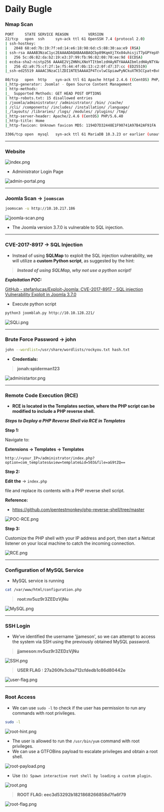 # Daily Bugle

### Nmap Scan

```bash
PORT     STATE SERVICE REASON         VERSION
22/tcp   open  ssh     syn-ack ttl 61 OpenSSH 7.4 (protocol 2.0)
| ssh-hostkey: 
|   2048 68:ed:7b:19:7f:ed:14:e6:18:98:6d:c5:88:30:aa:e9 (RSA)
| ssh-rsa AAAAB3NzaC1yc2EAAAADAQABAAABAQCbp89KqmXj7Xx84uhisjiT7pGPYepXVTr4MnPu1P4fnlWzevm6BjeQgDBnoRVhddsjHhI1k+xdnahjcv6kykfT3mSeljfy+jRc+2ejMB95oK2AGycavgOfF4FLPYtd5J97WqRmu2ZC2sQUvbGMUsrNaKLAVdWRIqO5OO07WIGtr3c2ZsM417TTcTsSh1Cjhx3F+gbgi0BbBAN3sQqySa91AFruPA+m0R9JnDX5rzXmhWwzAM1Y8R72c4XKXRXdQT9szyyEiEwaXyT0p6XiaaDyxT2WMXTZEBSUKOHUQiUhX7JjBaeVvuX4ITG+W8zpZ6uXUrUySytuzMXlPyfMBy8B
|   256 5c:d6:82:da:b2:19:e3:37:99:fb:96:82:08:70:ee:9d (ECDSA)
| ecdsa-sha2-nistp256 AAAAE2VjZHNhLXNoYTItbmlzdHAyNTYAAAAIbmlzdHAyNTYAAABBBKb+wNoVp40Na4/Ycep7p++QQiOmDvP550H86ivDdM/7XF9mqOfdhWK0rrvkwq9EDZqibDZr3vL8MtwuMVV5Src=
|   256 d2:a9:75:cf:2f:1e:f5:44:4f:0b:13:c2:0f:d7:37:cc (ED25519)
|_ssh-ed25519 AAAAC3NzaC1lZDI1NTE5AAAAIP4TcvlwCGpiawPyNCkuXTK5CCpat+Bv8LycyNdiTJHX

80/tcp   open  http    syn-ack ttl 61 Apache httpd 2.4.6 ((CentOS) PHP/5.6.40)
|_http-generator: Joomla! - Open Source Content Management
| http-methods: 
|_  Supported Methods: GET HEAD POST OPTIONS
| http-robots.txt: 15 disallowed entries 
| /joomla/administrator/ /administrator/ /bin/ /cache/ 
| /cli/ /components/ /includes/ /installation/ /language/ 
|_/layouts/ /libraries/ /logs/ /modules/ /plugins/ /tmp/
|_http-server-header: Apache/2.4.6 (CentOS) PHP/5.6.40
|_http-title: Home
|_http-favicon: Unknown favicon MD5: 1194D7D32448E1F90741A97B42AF91FA

3306/tcp open  mysql   syn-ack ttl 61 MariaDB 10.3.23 or earlier (unauthorized)
```

---

### Website

![index.png](./Images/index.png)

- Administrator Login Page

![admin-portal.png](./Images/admin-portal.png)

---

### Joomla Scan → `joomscan`

```bash
joomscan -u http://10.10.217.186
```

![joomla-scan.png](./Images/joomla-scan.png)

- The Joomla version 3.7.0 is vulnerable to SQL injection.

---

### CVE-**2017-8917 → SQL Injection**

- Instead of using **SQLMap** to exploit the SQL injection vulnerability, we will utilize a **custom Python script**, as suggested by the hint:

> ***Instead of using SQLMap, why not use a python script!***
> 

***Exploitation POC:*** 

[GitHub - stefanlucas/Exploit-Joomla: CVE-2017-8917 - SQL injection Vulnerability Exploit in Joomla  3.7.0](https://github.com/stefanlucas/Exploit-Joomla/tree/master)

- Execute python script

```bash
python3 joomblah.py http://10.10.128.221/  
```

![SQLi.png](./Images/SQLi.png)

---

### Brute Force Password → john

```bash
john --wordlist=/usr/share/wordlists/rockyou.txt hash.txt 
```

- **Credentials:**

> **jonah:spiderman123**
> 

![administartor.png](./Images/administartor.png)

---

### Remote Code Execution (RCE)

- **RCE is located in the Templates section, where the PHP script can be modified to include a PHP reverse shell.**

***Steps to Deploy a PHP Reverse Shell via RCE in Templates***

**Step 1:**

Navigate to:

**Extensions → Templates → Templates**

```
http://<your_IP>/administrator/index.php?option=com_templates&view=template&id=503&file=aG9tZQ==
```

**Step 2:**

**Edit the** → `index.php`

file and replace its contents with a PHP reverse shell script.

**Reference:**

- https://github.com/pentestmonkey/php-reverse-shell/tree/master

![POC-RCE.png](./Images/POC-RCE.png)

**Step 3:**

Customize the PHP shell with your IP address and port, then start a Netcat listener on your local machine to catch the incoming connection.

![RCE.png](./Images/RCE.png)

---

### Configuration of MySQL Service

- MySQL service is running

```bash
cat /var/www/html/configuration.php
```

> **root:nv5uz9r3ZEDzVjNu**
> 

![MySQL.png](./Images/MySQL.png)

---

### SSH Login

- We’ve identified the username 'jjameson', so we can attempt to access the system via SSH using the previously obtained MySQL password.

> **jjameson:nv5uz9r3ZEDzVjNu**
> 

![SSH.png](./Images/SSH.png)

> **USER FLAG : 27a260fe3cba712cfdedb1c86d80442e**
> 

![user-flag.png](./Images/user-flag.png)

---

### Root Access

- We can use `sudo -l` to check if the user has permission to run any commands with root privileges.

```bash
sudo -l
```

![root-hint.png](./Images/root-hint.png)

- The user is allowed to run the `/usr/bin/yum` command with root privileges.
- We can use a GTFOBins payload to escalate privileges and obtain a root shell.

![root-payload.png](./Images/root-payload.png)

- Use `(b) Spawn interactive root shell by loading a custom plugin.`

![root.png](./Images/root.png)

> **ROOT FLAG: eec3d53292b1821868266858d7fa6f79**
> 

![root-flag.png](./Images/root-flag.png)